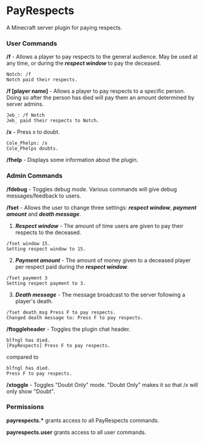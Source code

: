 # PayRespects
A Minecraft server plugin for paying respects.

### User Commands
 **/f** - Allows a player to pay respects to the general audience. May be used at any time, or during the ***respect window*** to pay the deceased.
 ```
 Notch: /f
 Notch paid their respects.
 ```
 **/f [player name]** - Allows a player to pay respects to a specific person. Doing so after the person has died will pay them an amount determined by server admins.
 ```
 Jeb_: /f Notch
 Jeb_ paid their respects to Notch.
 ```
 **/x** - Press x to doubt.
 ```
 Cole_Phelps: /x
 Cole_Phelps doubts.
 ```
 **/fhelp** - Displays some information about the plugin.

### Admin Commands
**/fdebug** - Toggles debug mode. Various commands will give debug messages/feedback to users.

**/fset** - Allows the user to change three settings: ***respect window***, ***payment amount*** and ***death message***.

1. ***Respect window*** - The amount of time users are given to pay their respects to the deceased.
```
/fset window 15.
Setting respect window to 15.
```
2. ***Payment amount*** - The amount of money given to a deceased player per respect paid during the ***respect window***.
```
/fset payment 3
Setting respect payment to 3.
```
3. ***Death message*** - The message broadcast to the server following a player's death.
```
/fset death_msg Press F to pay respects.
Changed death message to: Press F to pay respects.
```
**/ftoggleheader** - Toggles the plugin chat header.
```
blfngl has died.
[PayRespects] Press F to pay respects.
```
compared to
```
blfngl has died.
Press F to pay respects.
```
**/xtoggle** - Toggles "Doubt Only" mode. "Doubt Only" makes it so that /x will only show "Doubt".

 ### Permissions
 **payrespects.\*** grants access to all PayRespects commands.
 
 **payrespects.user** grants access to all user commands.
